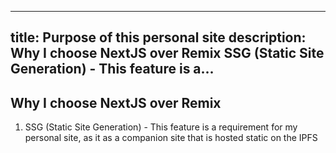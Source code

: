 
---
title: Purpose of this personal site
description: Why I choose NextJS over Remix    SSG (Static Site Generation) - This feature is a...
---

## Why I choose NextJS over Remix

1. SSG (Static Site Generation) - This feature is a requirement for my personal site, as it as a companion site that is hosted static on the IPFS

